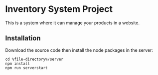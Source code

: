 # Inventory System Project

This is a system where it can manage your products in a website.

## Installation

Download the source code then install the node packages in the server:

    cd %file-directory%/server
    npm install
    npm run serverstart
